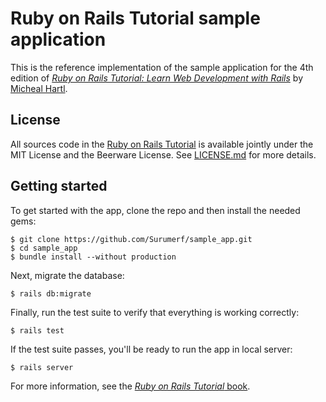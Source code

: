 # Ruby on Rails Tutorial sample application

This is the reference implementation of the sample application for the 4th edition of [*Ruby on Rails Tutorial: Learn Web Development with Rails*](http://www.railstutorial.org/) by [Micheal Hartl](http://www.michaelhartl.com/).

## License

All sources code in the [Ruby on Rails Tutorial](http://www.railstutorial.org/) is available jointly under the MIT License and the Beerware License. See [LICENSE.md](LICENSE.md) for more details.

## Getting started

To get started with the app, clone the repo and then install the needed gems:

```
$ git clone https://github.com/Surumerf/sample_app.git
$ cd sample_app
$ bundle install --without production
```

Next, migrate the database:

```
$ rails db:migrate
```

Finally, run the test suite to verify that everything is working correctly:

```
$ rails test
```

If the test suite passes, you'll be ready to run the app in local server:

```
$ rails server
```

For more information, see the [*Ruby on Rails Tutorial* book](http://www.railstutorial.org/book).
